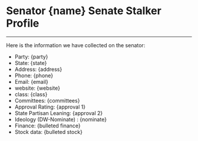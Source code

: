 # Senator {name} Senate Stalker Profile
---
Here is the information we have collected on the senator:

- Party: {party}
- State: {state}
- Address: {address}
- Phone: {phone}
- Email: {email}
- website: {website}
- class: {class}
- Committees: {committees}
- Approval Rating: {approval 1}
- State Partisan Leaning: {approval 2}
- Ideology (DW-Nominate) : {nominate}
- Finance: {bulleted finance}
- Stock data: {bulleted stock}